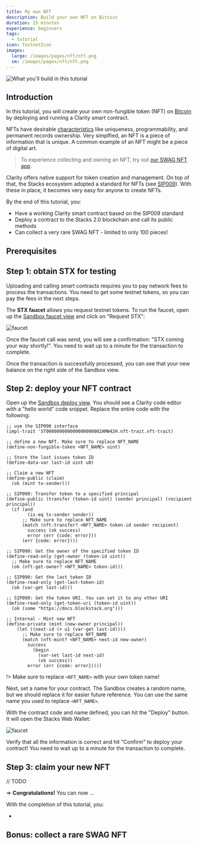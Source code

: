 ```yaml
---
title: My own NFT
description: Build your own NFT on Bitcoin
duration: 15 minutes
experience: beginners
tags:
  - tutorial
icon: TestnetIcon
images:
  large: /images/pages/nft/nft.png
  sm: /images/pages/nft/nft.png
---
```


![What you'll build in this tutorial](/images/pages/nft/nft-preview.png)

## Introduction

In this tutorial, you will create your own non-fungible token (NFT) on [Bitcoin](/understand-stacks/bitcoin) by deploying and running a Clarity smart contract.

NFTs have desirable [characteristics](/write-smart-contracts/tokens) like uniqueness, programmability, and permanent records ownership. Very simplfied, an NFT is a piece of information that is unique. A common example of an NFT might be a piece of digital art.

> To experience collecting and owning an NFT, try out [our SWAG NFT app]().

Clarity offers native support for token creation and management. On top of that, the Stacks ecosystem adopted a standard for NFTs (see [SIP009](https://github.com/stacksgov/sips/pull/3)). With these in place, it becomes very easy for anyone to create NFTs.

By the end of this tutorial, you:

- Have a working Clarity smart contract based on the SIP009 standard
- Deploy a contract to the Stacks 2.0 blockchain and call its public methods
- Can collect a very rare SWAG NFT - limited to only 100 pieces!

## Prerequisites

## Step 1: obtain STX for testing

Uploading and calling smart contracts requires you to pay network fees to process the transactions. You need to get some testnet tokens, so you can pay the fees in the next steps.

The **STX faucet** allows you request testnet tokens. To run the faucet, open up the [Sandbox faucet view](https://explorer.stacks.co/sandbox/faucet?chain=testnet) and click on "Request STX":

![faucet](/images/pages/nft/faucet.png)

Once the faucet call was send, you will see a confirmation: "STX coming your way shortly!". You need to wait up to a minute for the transaction to complete.

Once the transaction is successfully processed, you can see that your new balance on the right side of the Sandbox view.

## Step 2: deploy your NFT contract

Open up the [Sandbox deploy view](https://explorer.stacks.co/sandbox/deploy?chain=testnet). You should see a Clarity code editor with a "hello world" code snippet. Replace the entire code with the following:

```clar
;; use the SIP090 interface
(impl-trait 'ST000000000000000000002AMW42H.nft-trait.nft-trait)

;; define a new NFT. Make sure to replace NFT_NAME
(define-non-fungible-token <NFT_NAME> uint)

;; Store the last issues token ID
(define-data-var last-id uint u0)

;; Claim a new NFT
(define-public (claim)
  (ok (mint tx-sender)))

;; SIP090: Transfer token to a specified principal
(define-public (transfer (token-id uint) (sender principal) (recipient principal))
  (if (and
        (is-eq tx-sender sender))
      ;; Make sure to replace NFT_NAME
      (match (nft-transfer? <NFT_NAME> token-id sender recipient)
        success (ok success)
        error (err {code: error}))
      (err {code: error})))

;; SIP090: Get the owner of the specified token ID
(define-read-only (get-owner (token-id uint))
  ;; Make sure to replace NFT_NAME
  (ok (nft-get-owner? <NFT_NAME> token-id)))

;; SIP090: Get the last token ID
(define-read-only (get-last-token-id)
  (ok (var-get last-id)))

;; SIP090: Get the token URI. You can set it to any other URI
(define-read-only (get-token-uri (token-id uint))
  (ok (some "https://docs.blockstack.org")))

;; Internal - Mint new NFT
(define-private (mint (new-owner principal))
    (let ((next-id (+ u1 (var-get last-id))))
      ;; Make sure to replace NFT_NAME
      (match (nft-mint? <NFT_NAME> next-id new-owner)
        success
          (begin
            (var-set last-id next-id)
            (ok success))
        error (err {code: error}))))
```

!> Make sure to replace `<NFT_NAME>` with your own token name!

Next, set a name for your contract. The Sandbox creates a random name, but we should replace it for easier future reference. You can use the same name you used to replace `<NFT_NAME>`.

With the contract code and name defined, you can hit the "Deploy" button. It will open the Stacks Web Wallet:

![faucet](/images/pages/nft/wallet.png)

Verify that all the information is correct and hit "Confirm" to deploy your contract! You need to wait up to a minute for the transaction to complete.

## Step 3: claim your new NFT

// TODO

=> **Congratulations!** You can now ...

With the completion of this tutorial, you:

-

## Bonus: collect a rare SWAG NFT
